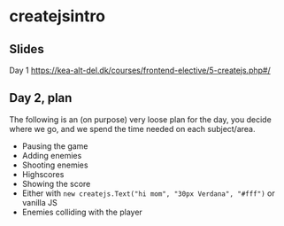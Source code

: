 # createjsintro

## Slides
Day 1 https://kea-alt-del.dk/courses/frontend-elective/5-createjs.php#/

## Day 2, plan
The following is an (on purpose) very loose plan for the day, you decide where we go, and we spend the time needed on each subject/area.

- Pausing the game
- Adding enemies
- Shooting enemies
- Highscores
- Showing the score
 - Either with `new createjs.Text("hi mom", "30px Verdana", "#fff")` or vanilla JS
- Enemies colliding with the player
